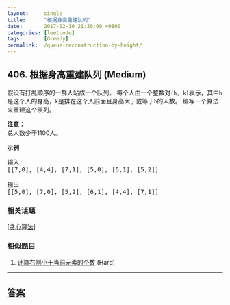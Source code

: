 ```yaml
---
layout:     single
title:      "根据身高重建队列"
date:       2017-02-10 21:30:00 +0800
categories: [leetcode]
tags:       [Greedy]
permalink:  /queue-reconstruction-by-height/
---
```


## 406. 根据身高重建队列 (Medium)

<p>假设有打乱顺序的一群人站成一个队列。 每个人由一个整数对<code>(h, k)</code>表示，其中<code>h</code>是这个人的身高，<code>k</code>是排在这个人前面且身高大于或等于<code>h</code>的人数。 编写一个算法来重建这个队列。</p>

<p><strong>注意：</strong><br />
总人数少于1100人。</p>

<p><strong>示例</strong></p>

<pre>
输入:
[[7,0], [4,4], [7,1], [5,0], [6,1], [5,2]]

输出:
[[5,0], [7,0], [5,2], [6,1], [4,4], [7,1]]
</pre>

### 相关话题
  [[贪心算法](https://github.com/openset/leetcode/tree/master/tag/greedy/README.md)]

### 相似题目
  1. [计算右侧小于当前元素的个数](/count-of-smaller-numbers-after-self) (Hard)

---

## [答案](https://github.com/openset/leetcode/tree/master/problems/queue-reconstruction-by-height)
